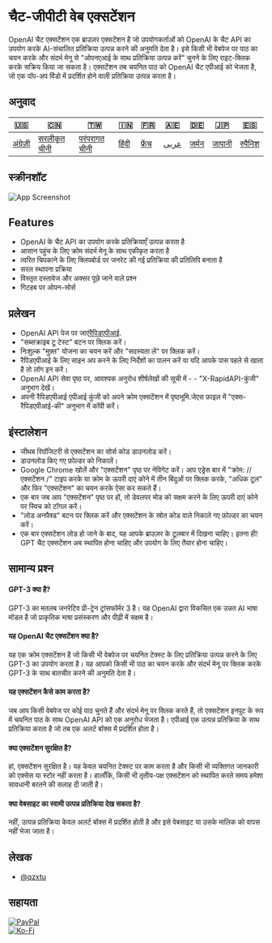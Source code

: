 # चैट-जीपीटी वेब एक्सटेंशन

OpenAI चैट एक्सटेंशन एक ब्राउज़र एक्सटेंशन है जो उपयोगकर्ताओं को OpenAI के चैट API का उपयोग करके AI-संचालित प्रतिक्रिया उत्पन्न करने की अनुमति देता है। इसे किसी भी वेबपेज पर पाठ का चयन करके और संदर्भ मेनू से "ओपनएआई के साथ प्रतिक्रिया उत्पन्न करें" चुनने के लिए राइट-क्लिक करके सक्रिय किया जा सकता है। एक्सटेंशन तब चयनित पाठ को OpenAI चैट एपीआई को भेजता है, जो एक पॉप-अप विंडो में प्रदर्शित होने वाली प्रतिक्रिया उत्पन्न करता है।

## अनुवाद

| 🇺🇸                   | 🇨🇳                            | 🇹🇼                             | 🇮🇳                  | 🇫🇷                   | 🇦🇪                 | 🇩🇪                  | 🇯🇵                   | 🇪🇸                    |
| ---------------------- | ------------------------------- | -------------------------------- | --------------------- | ---------------------- | -------------------- | --------------------- | ---------------------- | ----------------------- |
| [अंग्रेज़ी](README.md) | [सरलीकृत चीनी](README.zh-CN.md) | [परंपरागत चीनी](README.zh-TW.md) | [हिंदी](README.hi.md) | [फ्रेंच](README.fr.md) | [عربى](README.ar.md) | [जर्मन](README.de.md) | [जापानी](README.ja.md) | [स्पैनिश](README.es.md) |

## स्क्रीनशॉट

![App Screenshot](https://cdn.discordapp.com/attachments/1008195045960204349/1099103637608878090/New_Website_Blue_Mockup_Instagram_-_Laptop.gif)

## Features

-   OpenAI के चैट API का उपयोग करके प्रतिक्रियाएँ उत्पन्न करता है
-   आसान पहुंच के लिए क्रोम संदर्भ मेनू के साथ एकीकृत करता है
-   त्वरित चिपकाने के लिए क्लिपबोर्ड पर जनरेट की गई प्रतिक्रिया की प्रतिलिपि बनाता है
-   सरल स्थापना प्रक्रिया
-   विस्तृत दस्तावेज और अक्सर पूछे जाने वाले प्रश्न
-   गिटहब पर ओपन-सोर्स

## प्रलेखन

-   OpenAI API पेज पर जाएं[रैपिडएपीआई](https://rapidapi.com/openai-api-openai-api-default/api/openai80/).
-   "सब्सक्राइब टू टेस्ट" बटन पर क्लिक करें।
-   निःशुल्क "मुफ़्त" योजना का चयन करें और "सदस्यता लें" पर क्लिक करें।
-   रैपिडएपीआई के लिए साइन अप करने के लिए निर्देशों का पालन करें या यदि आपके पास पहले से खाता है तो लॉग इन करें।
-   OpenAI API सेवा पृष्ठ पर, आवश्यक अनुरोध शीर्षलेखों की सूची में - - "X-RapidAPI-कुंजी" अनुभाग देखें।
-   अपनी रैपिडएपीआई एपीआई कुंजी को अपने क्रोम एक्सटेंशन में पृष्ठभूमि.जेएस फ़ाइल में "एक्स-रैपिडएपीआई-की" अनुभाग में कॉपी करें।

## इंस्टालेशन

-   जीथब रिपॉजिटरी से एक्सटेंशन का सोर्स कोड डाउनलोड करें।
-   डाउनलोड किए गए फ़ोल्डर को निकालें।
-   Google Chrome खोलें और "एक्सटेंशन" पृष्ठ पर नेविगेट करें। आप एड्रेस बार में "क्रोम: // एक्सटेंशन /" टाइप करके या क्रोम के ऊपरी दाएं कोने में तीन बिंदुओं पर क्लिक करके, "अधिक टूल" और फिर "एक्सटेंशन" का चयन करके ऐसा कर सकते हैं।
-   एक बार जब आप "एक्सटेंशन" पृष्ठ पर हों, तो डेवलपर मोड को सक्षम करने के लिए ऊपरी दाएं कोने पर स्विच को टॉगल करें।
-   "लोड अनपैक्ड" बटन पर क्लिक करें और एक्सटेंशन के स्रोत कोड वाले निकाले गए फ़ोल्डर का चयन करें।
-   एक बार एक्सटेंशन लोड हो जाने के बाद, यह आपके ब्राउज़र के टूलबार में दिखना चाहिए।
    इतना ही! GPT चैट एक्सटेंशन अब स्थापित होना चाहिए और उपयोग के लिए तैयार होना चाहिए।

## सामान्य प्रश्न

#### GPT-3 क्या है?

GPT-3 का मतलब जनरेटिव प्री-ट्रेन ट्रांसफॉर्मर 3 है। यह OpenAI द्वारा विकसित एक उन्नत AI भाषा मॉडल है जो प्राकृतिक भाषा प्रसंस्करण और पीढ़ी में सक्षम है।

#### यह OpenAI चैट एक्सटेंशन क्या है?

यह एक क्रोम एक्सटेंशन है जो किसी भी वेबपेज पर चयनित टेक्स्ट के लिए प्रतिक्रिया उत्पन्न करने के लिए GPT-3 का उपयोग करता है। यह आपको किसी भी पाठ का चयन करके और संदर्भ मेनू पर क्लिक करके GPT-3 के साथ बातचीत करने की अनुमति देता है।

#### यह एक्सटेंशन कैसे काम करता है?

जब आप किसी वेबपेज पर कोई पाठ चुनते हैं और संदर्भ मेनू पर क्लिक करते हैं, तो एक्सटेंशन इनपुट के रूप में चयनित पाठ के साथ OpenAI API को एक अनुरोध भेजता है। एपीआई एक उत्पन्न प्रतिक्रिया के साथ प्रतिक्रिया करता है जो तब एक अलर्ट बॉक्स में प्रदर्शित होता है।

#### क्या एक्सटेंशन सुरक्षित है?

हां, एक्सटेंशन सुरक्षित है। यह केवल चयनित टेक्स्ट पर काम करता है और किसी भी व्यक्तिगत जानकारी को एक्सेस या स्टोर नहीं करता है। हालाँकि, किसी भी तृतीय-पक्ष एक्सटेंशन को स्थापित करते समय हमेशा सावधानी बरतने की सलाह दी जाती है।

#### क्या वेबसाइट का स्वामी उत्पन्न प्रतिक्रिया देख सकता है?

नहीं, उत्पन्न प्रतिक्रिया केवल अलर्ट बॉक्स में प्रदर्शित होती है और इसे वेबसाइट या उसके मालिक को वापस नहीं भेजा जाता है।

## लेखक

-   [@qzxtu](https://www.github.com/qzxtu)

## सहायता

[![PayPal](https://img.shields.io/badge/PayPal-00457C?style=for-the-badge&logo=paypal&logoColor=white)](https://paypal.me/nova355killer)  
[![Ko-Fi](https://img.shields.io/badge/kofi-00457C?style=for-the-badge&logo=ko-fi&logoColor=white)](https://ko-fi.com/nova355)
